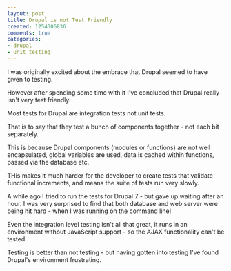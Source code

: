 ```yaml
---
layout: post
title: Drupal is not Test Friendly
created: 1254306836
comments: true
categories:
- drupal
- unit testing
---
```

<p>
I was originally excited about the embrace that Drupal seemed to have given to testing.
</p>
<p>
However after spending some time with it I've concluded that Drupal really isn't very test friendly.
</p>
<p>
Most tests for Drupal are integration tests not unit tests.
</p>
<p>
That is to say that they test a bunch of components together - not each bit separately.
</p>
<p>
This is because Drupal components (modules or functions) are not well encapsulated, global variables are used, data is cached within functions,  passed via the database etc.  
</p>
<p>
THis makes it much harder for the developer to create tests that validate functional increments, and means the suite of tests run very slowly.
</p>
<p>
A while ago I tried to run the tests for Drupal 7 - but gave up waiting after an hour. I was very surprised to find that both database and web server were being hit hard - when I was running on the command line!
</p>
<p>
Even the integration level testing isn't all that great, it runs in an environment without JavaScript support - so the AJAX functionality can't be tested. 
</p>
<p>
Testing is better than not testing - but having gotten into testing I've found Drupal's environment frustrating. 
</p>
<p>
&nbsp;
</p>
<p>
&nbsp;
</p>
